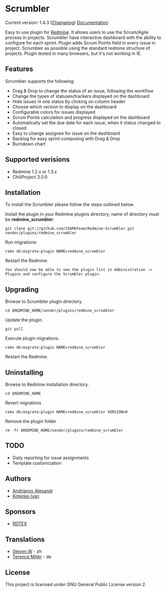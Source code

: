 Scrumbler
=========

Current version: 1.4.3 ([Changelog](/256MbTeam/Redmine-Scrumbler/blob/master/CHANGELOG.md))
[Documentation](https://github.com/256MbTeam/Redmine-Scrumbler/wiki/Documentation-and-overview)

Easy to use plugin for [Redmine](http://http://www.redmine.org/). It allows users to use the Scrum/Agile process in projects.
Scrumbler have interactive dashboard with the ability to configure for each sprint. 
Plugin adds Scrum Points field in every issue in project.
Scrumbler as possible using the standard redmine structure of projects.
Plugin tested in many browsers, but it's not working in IE.

Features
--------

Scrumbler supports the following:

* Drag & Drop to change the status of an issue, following the workflow
* Change the types of statuses/trackers displayed on the dashboard
* Hide issues in one status by clicking on column header
* Choose which version to display on the dashboard
* Configurable colors for issues displayed
* Scrum Points calculation and progress displayed on the dashboard
* Automatically set the due date for each issue, when it status changed to closed
* Easy to change assignee for issue on the dashboard
* Backlog for easy sprint composing with Drag & Drop
* Burndown chart

Supported verisions
------------

* Redmine 1.2.x or 1.3.x
* ChiliProject 3.0.0

Installation
------------

To install the Scrumbler please follow the steps outlined below.

Install the plugin in your Redmine plugins directory, name of directory must be **redmine_scrumbler**:
    
    git clone git://github.com/256MbTeam/Redmine-Scrumbler.git vendor/plugins/redmine_scrumbler

Run migrations:

    rake db:migrate:plugin NAME=redmine_scrumbler

Restart the Redmine:

    You should now be able to see the plugin list in Administration -> Plugins and configure the Scrumbler plugin.


Upgrading
---------

Browse to Scrumbler plugin directory.

	cd $REDMINE_HOME/vendor/plugins/redmine_scrumbler
	
Update the plugin.

	git pull
	
Execute plugin migrations.

	rake db:migrate:plugin NAME=redmine_scrumbler

Restart the Redmine.

Uninstalling
------------

Browse to Redmine installation directory.

	cd $REDMINE_HOME
	
Revert migrations

	rake db:migrate:plugin NAME=redmine_scrumbler VERSION=0
	
Remove the plugin folder

	rm -fr $REDMINE_HOME/vendor/plugins/redmine_scrumbler

TODO
----

* Daily reporting for issue assignments
* Template customization


Authors
-------

* [Andrianov Alexandr](http://github.com/zloydadka)
* [Kotenko Ivan](http://github.com/xeta)

Sponsors
--------

* [RDTEX](http://rdtex.ru/)

Translations
------------

* [Steven.W](https://github.com/archonwang) - zh
* [Terence Miller](https://github.com/cforce) - de

License
-------

This project is licensed under GNU General Public License version 2.

